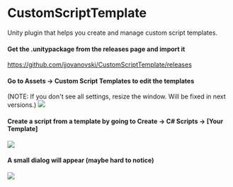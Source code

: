 # CustomScriptTemplate
Unity plugin that helps you create and manage custom script templates.

#### Get the .unitypackage from the releases page and import it
https://github.com/jjovanovski/CustomScriptTemplate/releases

#### Go to Assets -> Custom Script Templates to edit the templates
(NOTE: If you don't see all settings, resize the window. Will be fixed in next versions.)
![](https://i.imgur.com/n2bCkaQ.png)

#### Create a script from a template by going to Create -> C# Scripts -> [Your Template]
![](https://i.imgur.com/yMxHD1O.png)

#### A small dialog will appear (maybe hard to notice)
![](https://i.imgur.com/6km0IKd.png)
